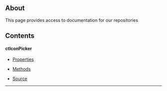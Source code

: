 About
-----

This page provides access to documentation for our repositories

Contents
--------

#### ctIconPicker ####

* [Properties](http://devuna.github.io/ctIconPickerProperty)

* [Methods](http://devuna.github.io/ctIconPickerMethod)

* [Source](https://github.com/Devuna/Devuna-ctIconPicker)

----------

